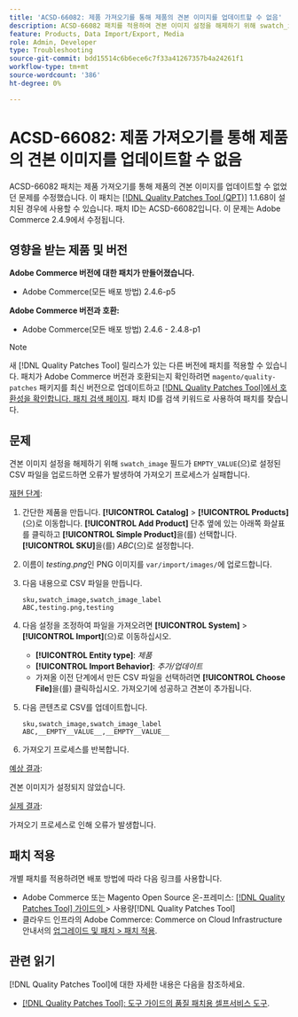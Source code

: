 ```yaml
---
title: 'ACSD-66082: 제품 가져오기를 통해 제품의 견본 이미지를 업데이트할 수 없음'
description: ACSD-66082 패치를 적용하여 견본 이미지 설정을 해제하기 위해 swatch_image 필드가 EMPTY_VALUE로 설정된 CSV 파일을 업로드하면 오류로 인해 가져오기 프로세스가 실패하는 Adobe Commerce 문제를 해결합니다.
feature: Products, Data Import/Export, Media
role: Admin, Developer
type: Troubleshooting
source-git-commit: bdd15514c6b6ece6c7f33a41267357b4a24261f1
workflow-type: tm+mt
source-wordcount: '386'
ht-degree: 0%

---
```



# ACSD-66082: 제품 가져오기를 통해 제품의 견본 이미지를 업데이트할 수 없음

ACSD-66082 패치는 제품 가져오기를 통해 제품의 견본 이미지를 업데이트할 수 없었던 문제를 수정했습니다. 이 패치는 [[!DNL Quality Patches Tool (QPT)]](/help/tools/quality-patches-tool/quality-patches-tool-to-self-serve-quality-patches.md) 1.1.68이 설치된 경우에 사용할 수 있습니다. 패치 ID는 ACSD-66082입니다. 이 문제는 Adobe Commerce 2.4.9에서 수정됩니다.

## 영향을 받는 제품 및 버전

**Adobe Commerce 버전에 대한 패치가 만들어졌습니다.**

* Adobe Commerce(모든 배포 방법) 2.4.6-p5

**Adobe Commerce 버전과 호환:**

* Adobe Commerce(모든 배포 방법) 2.4.6 - 2.4.8-p1

>[!NOTE]
>
>새 [!DNL Quality Patches Tool] 릴리스가 있는 다른 버전에 패치를 적용할 수 있습니다. 패치가 Adobe Commerce 버전과 호환되는지 확인하려면 `magento/quality-patches` 패키지를 최신 버전으로 업데이트하고 [[!DNL Quality Patches Tool]에서 호환성을 확인합니다. 패치 검색 페이지](https://experienceleague.adobe.com/tools/commerce-quality-patches/index.html?lang=ko). 패치 ID를 검색 키워드로 사용하여 패치를 찾습니다.

## 문제

견본 이미지 설정을 해제하기 위해 `swatch_image` 필드가 `EMPTY_VALUE`(으)로 설정된 CSV 파일을 업로드하면 오류가 발생하여 가져오기 프로세스가 실패합니다.

<u>재현 단계</u>:

1. 간단한 제품을 만듭니다. **[!UICONTROL Catalog]** > **[!UICONTROL Products]**(으)로 이동합니다. **[!UICONTROL Add Product]** 단추 옆에 있는 아래쪽 화살표를 클릭하고 **[!UICONTROL Simple Product]**&#x200B;을(를) 선택합니다. **[!UICONTROL SKU]**&#x200B;을(를) *ABC*(으)로 설정합니다.
1. 이름이 *testing.png*&#x200B;인 PNG 이미지를 `var/import/images/`에 업로드합니다.
1. 다음 내용으로 CSV 파일을 만듭니다.

   ```
   sku,swatch_image,swatch_image_label
   ABC,testing.png,testing
   ```

1. 다음 설정을 조정하여 파일을 가져오려면 **[!UICONTROL System]** > **[!UICONTROL Import]**(으)로 이동하십시오.
   * **[!UICONTROL Entity type]**: *제품*
   * **[!UICONTROL Import Behavior]**: *추가/업데이트*
   * 가져올 이전 단계에서 만든 CSV 파일을 선택하려면 **[!UICONTROL Choose File]**&#x200B;을(를) 클릭하십시오. 가져오기에 성공하고 견본이 추가됩니다.
1. 다음 콘텐츠로 CSV를 업데이트합니다.

   ```
   sku,swatch_image,swatch_image_label
   ABC,__EMPTY__VALUE__,__EMPTY__VALUE__
   ```

1. 가져오기 프로세스를 반복합니다.

<u>예상 결과</u>:

견본 이미지가 설정되지 않았습니다.

<u>실제 결과</u>:

가져오기 프로세스로 인해 오류가 발생합니다.

## 패치 적용

개별 패치를 적용하려면 배포 방법에 따라 다음 링크를 사용합니다.

* Adobe Commerce 또는 Magento Open Source 온-프레미스: [[!DNL Quality Patches Tool]  가이드의 ](/help/tools/quality-patches-tool/usage.md)> 사용량[!DNL Quality Patches Tool]
* 클라우드 인프라의 Adobe Commerce: Commerce on Cloud Infrastructure 안내서의 [업그레이드 및 패치 > 패치 적용](https://experienceleague.adobe.com/docs/commerce-cloud-service/user-guide/develop/upgrade/apply-patches.html?lang=ko).

## 관련 읽기

[!DNL Quality Patches Tool]에 대한 자세한 내용은 다음을 참조하세요.

* [[!DNL Quality Patches Tool]: 도구 가이드의 품질 패치용 셀프서비스 도구](/help/tools/quality-patches-tool/quality-patches-tool-to-self-serve-quality-patches.md).
